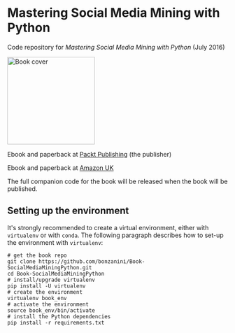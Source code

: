 Mastering Social Media Mining with Python
=========================================

Code repository for _Mastering Social Media Mining with Python_ (July 2016)

<img src="https://github.com/bonzanini/Book-SocialMediaMiningPython/blob/master/book-cover.jpg" alt="Book cover" width="200" />

Ebook and paperback at [Packt Publishing](https://www.packtpub.com/big-data-and-business-intelligence/mastering-social-media-mining-python "Mastering Social Media Mining with Python") (the publisher)

Ebook and paperback at [Amazon UK](https://www.amazon.co.uk/Mastering-Social-Media-Mining-Python/dp/1783552018 "Mastering Social Media Mining with Python")

The full companion code for the book will be released when the book will be published.

Setting up the environment
-----

It's strongly recommended to create a virtual environment, either with `virtualenv` or with `conda`. The following paragraph describes how to set-up the environment with `virtualenv`:

    # get the book repo
    git clone https://github.com/bonzanini/Book-SocialMediaMiningPython.git
    cd Book-SocialMediaMiningPython
    # install/upgrade virtualenv
    pip install -U virtualenv
    # create the environment
    virtualenv book_env
    # activate the environment
    source book_env/bin/activate
    # install the Python dependencies
    pip install -r requirements.txt


